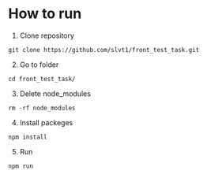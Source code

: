 # How to run
1. Clone repository 
```
git clone https://github.com/slvt1/front_test_task.git
```
2. Go to folder 
```
cd front_test_task/ 
```
3. Delete node_modules
```
rm -rf node_modules
```
4. Install packeges
```
npm install
```
5. Run
```
npm run
```
